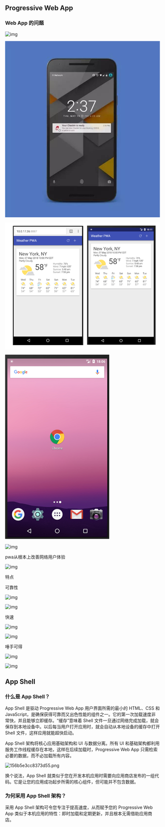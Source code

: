 ## Progressive Web App



### Web App 的问题



![img](http://7rf34y.com2.z0.glb.qiniucdn.com/c/8f0b050210524ac453255ae97eff1bc7)



![img](https://github.com/itpers/imgres/blob/master/img/notify.png?raw=true)



![immserive](https://github.com/itpers/imgres/blob/master/img/immserive.png?raw=true)



![entry](https://github.com/itpers/imgres/blob/master/img/entry.png?raw=true)



![img](https://slide.cdn.myslide.cn/e6d741b7717b55ed3aa24c520a2b3d13/slide-03.jpg)



pwa从根本上改善网络用户体验

![img](http://7rf34y.com2.z0.glb.qiniucdn.com/c/244f96b330cb067e10b81921fccf1758)



特点

可靠性

![img](http://7rf34y.com2.z0.glb.qiniucdn.com/c/146b08701f7f195ebd7c76ce66cc9295)



![img](https://pic4.zhimg.com/80/v2-78f7b820c10c3c5ea7a358466e496d38_hd.jpg)



快速

![img](http://7rf34y.com2.z0.glb.qiniucdn.com/c/87e3d59999a15e8bd57ec632c80d1ef4)



![img](http://7rf34y.com2.z0.glb.qiniucdn.com/c/9af94c60c77a48d34929f2b9e9e8154c)



唾手可得

![img](http://7rf34y.com2.z0.glb.qiniucdn.com/c/9e0c3a0120b692f2e42a21c1f674a48d)

![img](http://7rf34y.com2.z0.glb.qiniucdn.com/c/8565341bb91881b5e397e7672953fdf1)



## App Shell

### 什么是 App Shell？

App Shell 是驱动 Progressive Web App 用户界面所需的最小的 HTML、CSS 和 JavaScript，是确保获得可靠而又出色性能的组件之一。它的第一次加载速度非常快，并且能够立即缓存。“缓存”意味着 Shell 文件一旦通过网络完成加载，就会保存到本地设备中。以后每当用户打开应用时，就会自动从本地设备的缓存中打开 Shell 文件，这样应用就能超快启动。

App Shell 架构将核心应用基础架构和 UI 与数据分离。所有 UI 和基础架构都利用服务工作线程缓存在本地，这样在后续加载时，Progressive Web App 只需检索必要的数据，而不必加载所有内容。

![156b5e3cc8373d55.png](https://developers.google.com/web/fundamentals/codelabs/your-first-pwapp/img/156b5e3cc8373d55.png?hl=zh-cn)

换个说法，App Shell 就类似于您在开发本机应用时需要向应用商店发布的一组代码。它是让您的应用成功起步所需的核心组件，但可能并不包含数据。

### 为何采用 App Shell 架构？

采用 App Shell 架构可令您专注于提高速度，从而赋予您的 Progressive Web App 类似于本机应用的特性：即时加载和定期更新，并且根本无需借助应用商店。